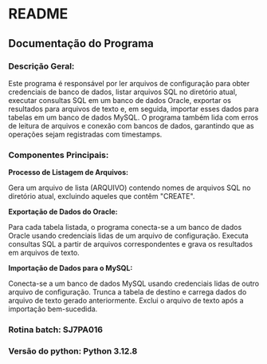 # README

## Documentação do Programa

### Descrição Geral:

Este programa é responsável por ler arquivos de configuração para obter credenciais de banco de dados, listar arquivos SQL no diretório atual, executar consultas SQL em um banco de dados Oracle, exportar os resultados para arquivos de texto e, em seguida, importar esses dados para tabelas em um banco de dados MySQL. O programa também lida com erros de leitura de arquivos e conexão com bancos de dados, garantindo que as operações sejam registradas com timestamps.

### Componentes Principais:

**Processo de Listagem de Arquivos:**

Gera um arquivo de lista (ARQUIVO) contendo nomes de arquivos SQL no diretório atual, excluindo aqueles que contêm "CREATE".

**Exportação de Dados do Oracle:**

Para cada tabela listada, o programa conecta-se a um banco de dados Oracle usando credenciais lidas de um arquivo de configuração. Executa consultas SQL a partir de arquivos correspondentes e grava os resultados em arquivos de texto.

**Importação de Dados para o MySQL:**

Conecta-se a um banco de dados MySQL usando credenciais lidas de outro arquivo de configuração. Trunca a tabela de destino e carrega dados do arquivo de texto gerado anteriormente. Exclui o arquivo de texto após a importação bem-sucedida.

### Rotina batch: SJ7PA016

### Versão do python: Python 3.12.8
